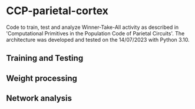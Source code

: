 # CCP-parietal-cortex
Code to train, test and analyze Winner-Take-All activity as described in 'Computational Primitives in the Population Code of Parietal Circuits'.
The architecture was developed and tested on the 14/07/2023 with Python 3.10.
## Training and Testing

## Weight processing

## Network analysis
